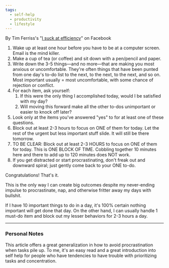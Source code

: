 ```yaml
---
tags:
  - self-help
  - productivity
  - lifestyle
---
```



By Tim Ferriss's "[I suck at efficiency](https://www.facebook.com/TimFerriss/posts/pfbid02mK8rErjH6CChL37gKagVbhaowskNCKD6e23YnCrSWRspADZFMCPfxgQg7D9GdAAQl)" on Facebook

1. Wake up at least one hour before you have to be at a computer screen. Email is the mind killer.
2. Make a cup of tea (or coffee) and sit down with a pen/pencil and paper.
3. Write down the 3-5 things—and no more—that are making you most anxious or uncomfortable. They're often things that have been punted from one day's to-do list to the next, to the next, to the next, and so on. Most important usually = most uncomfortable, with some chance of rejection or conflict.
4. For each item, ask yourself:
    1. If this were the only thing I accomplished today, would I be satisfied with my day?
    2. Will moving this forward make all the other to-dos unimportant or easier to knock off later?
5. Look only at the items you've answered "yes" to for at least one of these questions.
6. Block out at least 2-3 hours to focus on ONE of them for today. Let the rest of the urgent but less important stuff slide. It will still be there tomorrow.
7. TO BE CLEAR: Block out at least 2-3 HOURS to focus on ONE of them for today. This is ONE BLOCK OF TIME. Cobbling together 10 minutes here and there to add up to 120 minutes does NOT work.
8. If you get distracted or start procrastinating, don't freak out and downward spiral; just gently come back to your ONE to-do.

Congratulations! That's it.

This is the only way I can create big outcomes despite my never-ending impulse to procrastinate, nap, and otherwise fritter away my days with bullshit.

If I have 10 important things to do in a day, it's 100% certain nothing important will get done that day. On the other hand, I can usually handle 1 must-do item and block out my lesser behaviors for 2-3 hours a day.

---

### Personal Notes

This article offers a great generalization in how to avoid procrastination when tasks pile up. To me, it's an easy read and a great introduction into self help for people who have tendencies to have trouble with prioritizing tasks and concentration.